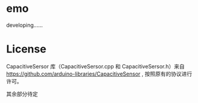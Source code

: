 # emo

developing......


# License

CapacitiveSersor 库（CapacitiveSersor.cpp 和 CapacitiveSersor.h）来自 https://github.com/arduino-libraries/CapacitiveSensor , 按照原有的协议进行许可。

其余部分待定